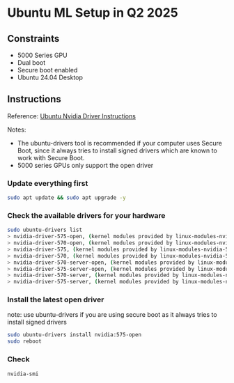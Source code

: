 # Ubuntu ML Setup in Q2 2025

## Constraints
- 5000 Series GPU
- Dual boot
- Secure boot enabled
- Ubuntu 24.04 Desktop
  
## Instructions

Reference: [Ubuntu Nvidia Driver Instructions](https://documentation.ubuntu.com/server/how-to/graphics/install-nvidia-drivers/)

Notes:
- The ubuntu-drivers tool is recommended if your computer uses Secure Boot, since it always tries to install signed drivers which are known to work with Secure Boot.
- 5000 series GPUs only support the open driver

### Update everything first

```sh
sudo apt update && sudo apt upgrade -y
```

### Check the available drivers for your hardware

```sh
sudo ubuntu-drivers list
> nvidia-driver-575-open, (kernel modules provided by linux-modules-nvidia-575-open-generic-hwe-24.04)
> nvidia-driver-570-open, (kernel modules provided by linux-modules-nvidia-570-open-generic-hwe-24.04)
> nvidia-driver-575, (kernel modules provided by linux-modules-nvidia-575-generic-hwe-24.04)
> nvidia-driver-570, (kernel modules provided by linux-modules-nvidia-570-generic-hwe-24.04)
> nvidia-driver-570-server-open, (kernel modules provided by linux-modules-nvidia-570-server-open-generic-hwe-24.04)
> nvidia-driver-575-server-open, (kernel modules provided by linux-modules-nvidia-575-server-open-generic-hwe-24.04)
> nvidia-driver-570-server, (kernel modules provided by linux-modules-nvidia-570-server-generic-hwe-24.04)
> nvidia-driver-575-server, (kernel modules provided by linux-modules-nvidia-575-server-generic-hwe-24.04)
```

### Install the latest open driver

note: use ubuntu-drivers if you are using secure boot as it always tries to install signed drivers 

```sh
sudo ubuntu-drivers install nvidia:575-open
sudo reboot
```

### Check

```sh
nvidia-smi
```

